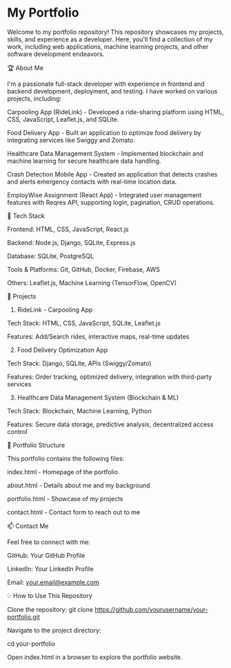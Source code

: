 # My Portfolio
Welcome to my portfolio repository! This repository showcases my projects, skills, and experience as a developer. Here, you'll find a collection of my work, including web applications, machine learning projects, and other software development endeavors.

🏆 About Me

I'm a passionate full-stack developer with experience in frontend and backend development, deployment, and testing. I have worked on various projects, including:

Carpooling App (RideLink) - Developed a ride-sharing platform using HTML, CSS, JavaScript, Leaflet.js, and SQLite.

Food Delivery App - Built an application to optimize food delivery by integrating services like Swiggy and Zomato.

Healthcare Data Management System - Implemented blockchain and machine learning for secure healthcare data handling.

Crash Detection Mobile App - Created an application that detects crashes and alerts emergency contacts with real-time location data.

EmployWise Assignment (React App) - Integrated user management features with Reqres API, supporting login, pagination, CRUD operations.

🔧 Tech Stack

Frontend: HTML, CSS, JavaScript, React.js

Backend: Node.js, Django, SQLite, Express.js

Database: SQLite, PostgreSQL

Tools & Platforms: Git, GitHub, Docker, Firebase, AWS

Others: Leaflet.js, Machine Learning (TensorFlow, OpenCV)

📂 Projects

1. RideLink - Carpooling App

Tech Stack: HTML, CSS, JavaScript, SQLite, Leaflet.js

Features: Add/Search rides, interactive maps, real-time updates

2. Food Delivery Optimization App

Tech Stack: Django, SQLite, APIs (Swiggy/Zomato)

Features: Order tracking, optimized delivery, integration with third-party services

3. Healthcare Data Management System (Blockchain & ML)

Tech Stack: Blockchain, Machine Learning, Python

Features: Secure data storage, predictive analysis, decentralized access control

📄 Portfolio Structure

This portfolio contains the following files:

index.html - Homepage of the portfolio

about.html - Details about me and my background

portfolio.html - Showcase of my projects

contact.html - Contact form to reach out to me

📫 Contact Me

Feel free to connect with me:

GitHub: Your GitHub Profile

LinkedIn: Your LinkedIn Profile

Email: your.email@example.com

💡 How to Use This Repository

Clone the repository:
git clone https://github.com/yourusername/your-portfolio.git

Navigate to the project directory:

cd your-portfolio

Open index.html in a browser to explore the portfolio website.

